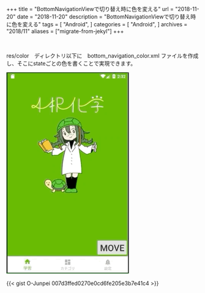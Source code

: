 +++
title = "BottomNavigationViewで切り替え時に色を変える"
url = "2018-11-20"
date = "2018-11-20"
description = "BottomNavigationViewで切り替え時に色を変える"
tags = [
    "Android",
]
categories = [
    "Android",
]
archives = "2018/11"
aliases = ["migrate-from-jekyl"]
+++

<br>

res/color　ディレクトリ以下に　bottom_navigation_color.xml ファイルを作成し、そこにstateごとの色を書くことで実現できます。

![alt](1.gif)

{{< gist O-Junpei 007d3ffed0270e0cd6fe205e3b7e41c4 >}}
